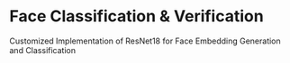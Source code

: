 # Face Classification & Verification

Customized Implementation of ResNet18 for Face Embedding Generation and Classification
